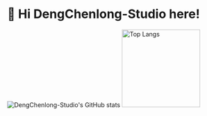 <!--
**DengChenlong-Studio/DengChenlong-Studio** is a ✨ _special_ ✨ repository because its `README.md` (this file) appears on your GitHub profile.

Here are some ideas to get you started:

- 🔭 I’m currently working on ...
- 🌱 I’m currently learning ...
- 👯 I’m looking to collaborate on ...
- 🤔 I’m looking for help with ...
- 💬 Ask me about ...
- 📫 How to reach me: ...
- 😄 Pronouns: ...
- ⚡ Fun fact: ...
-->
# :wave: Hi DengChenlong-Studio here!
![DengChenlong-Studio's GitHub stats](https://github-readme-stats.vercel.app/api?username=DengChenlong-Studio&count_private=true&show_icons=true&include_all_commits=true&theme=tokyonight&line_height=180px)
<img src="https://github-readme-stats-one-bice.vercel.app/api/top-langs/?username=DengChenlong-Studio&layout=compact&langs_count=8&include_all_commits=true&role=OWNER,ORGANIZATION_MEMBER" alt="Top Langs" height="180px" />
